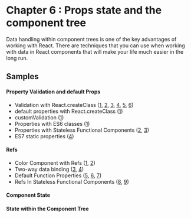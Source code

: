 Chapter 6 : Props state and the component tree
==================
Data handling within component trees is one of the key advantages of working with React. There are techniques that you 
can use when working with data in React components that will make your life much easier in the long run.

Samples
--------

#### Property Validation and default Props

* Validation with React.createClass ([1](http://jsbin.com/nusiyu/1/edit?js,output),
[2](http://jsbin.com/nusiyu/2/edit?js,console,output),
[3](http://jsbin.com/nusiyu/3/edit?js,output),
[4](http://jsbin.com/nusiyu/4/edit?js,console,output),
[5](http://jsbin.com/nusiyu/5/edit?js,console,output),
[6](http://jsbin.com/nusiyu/6/edit?js,output))
* default properties with React.createClass ([1](http://jsbin.com/curalu/1/edit?js,output))
* customValidation ([1](http://jsbin.com/fefaqe/1/edit?js,console,output))
* Properties with ES6 classes ([1](http://jsbin.com/zenohu/1/edit?js,output))
* Properties with Stateless Functional Components ([2](http://jsbin.com/zenohu/2/edit?js,output),
[3](http://jsbin.com/zenohu/3/edit?js,output))
* ES7 static properties ([4](http://jsbin.com/zenohu/4/edit?js,output))

#### Refs

* Color Component with Refs ([1](http://jsbin.com/kohigem/1/edit?js,output),
[2](http://jsbin.com/kohigem/2/edit?js,output))
* Two-way data binding ([3](http://jsbin.com/kohigem/3/edit?js,console,output),
[4](http://jsbin.com/kohigem/4/edit?js,console,output))
* Default Function Properties ([5](http://jsbin.com/kohigem/5/edit?js,console,output),
[6](http://jsbin.com/kohigem/6/edit?js,console,output),
[7](http://jsbin.com/kohigem/7/edit?js,console,output))
* Refs In Stateless Functional Components ([8](http://jsbin.com/kohigem/8/edit?js,console,output),
[9](http://jsbin.com/kohigem/9/edit?js,console,output)) 

#### Component State

#### State within the Component Tree
